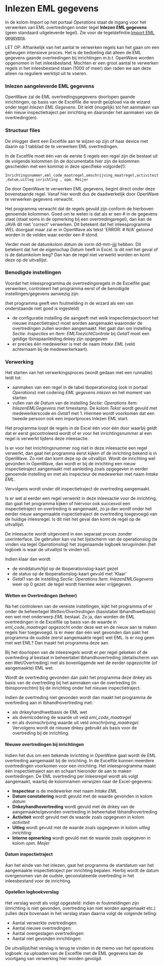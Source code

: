 # Inlezen EML gegevens

In de kolom _Import_ op het portaal _Operations_ staat de ingang voor het verwerken van EML overtredingen onder tegel **Inlezen EML gegevens** (geen standaard uitgeleverde tegel). Zie voor de tegeldefinitie:[Import EML gegevens](/docs/probleemoplossing/portalen_en_moduleschermen/operationsportaal/kolom_import/import_eml_gegevens.md).

LET OP: Afhankelijk van het aantal te verwerken regels kan het gaan om een geheugen intensieve proces.
Het is de bedoeling dat alleen de EML gegevens gaande overtredingen bij inrichtingen m.b.t. OpenWave worden opgenomen in het inleesbestand.
Mochten er een groot aantal te verwerken regels in het inleesbestand staan (1000 of meer) dan raden we aan deze alleen na reguliere werktijd uit te voeren.

### Inlezen aangeleverde EML gegevens

OpenWave zal de EML overtredingsgegevens doorlopen gaande inrichtingen, op basis van de Excelfile die wordt geüpload via de wizard onder tegel _Inlezen EML Gegevens_.
Dit leidt (mogelijk) tot het aanmaken van één nieuw inspectietraject per inrichting en daaronder het aanmaken van de overtreding(en).

### Structuur files

De inlogger dient een Excelfile aan te wijzen op zijn of haar device met daarin op 1 tabblad de te verwerken EML overtredingen.

In de Excelfile moet één van de eerste 5 regels een regel zijn die bestaat uit de volgende kolommen (in de documentatie hier zijn de kolommen gescheiden met een komma) in deze specifieke volgorde(!):

`Inrichtingsnummer,eml_code_maatregel,omschrijving_maatregel,activiteit,datum,uitleg inrichting , opm. Meijer`

De door OpenWave te verwerken EML gegevens, begint direct onder deze bovenstaande regel. Vanaf hier wordt dus de daadwerkelijk door OpenWave te verwerken gegevens verwacht.

Het programma verwacht dat de regels gevuld zijn conform de hierboven genoemde kolommen. Goed om te weten is dat als er een # in de gegevens staat (staat soms in de opmerking bij een overtredingsregel), dan kan de JAVA dit niet 'correct' verwerken. Dit betekent dat het inleesprogramma WEL doorgaat maar zal er in OpenWave als tekst 'ERROR: # N/A' getoond worden in de velden waar eerder een # stond.

Verder moet de datumkolom _datum_ de vorm dd-mm-jjjj hebben. Dit betekent dat het de eigenschap _Datum_ heeft in Excel. Is dit niet het geval of is de datumkolom leeg? Dan kan de regel niet verwerkt worden en komt deze op de uitvallijst.

### Benodigde instellingen

Voordat het inleesprogramma de overtredingsregels in de Excelfile gaat verwerken, controleert het programma eerst of de benodigde instellingen/gegevens aanwezig zijn:

(het programma geeft een foutmelding in de wizard als een van onderstaande niet goed is ingesteld)

- de configuratie instelling die aangeeft met welk inspectietrajectsoort het nieuwe inspectietraject moet worden aangemaakt waaronder de overtredingen zullen worden aangemaakt. Het gaat dan om instelling _Sectie: Inspecties en Item: EMLToezichtControle_ bij _Getal1_ moet een geldige tbinspaanleiding.dnkey zijn opgegeven
- er precies één medewerker is met de naam _Intake EML_ (veld achternaam bij de medewerkerkaart).

### Verwerking

Het starten van het verwerkingsproces (wordt gedaan met een runnable) leidt tot:

- aanmaken van een regel in de tabel tboperationslog (ook in portaal _Operations_) met codering _EML gegevens inlezen_ en het moment van starten
- vullen van de _Datum_ van de instelling _Sectie: Operations_ _Item: InlezenEMLGegevens_ met timestamp. De kolom _Tekst_ wordt gevuld met medewerkerscode en _Getal1_ met 1. Hiermee wordt voorkomen dat een tweede persoon ook een importproces Inlezen EML start.

Het programma loopt de regels in de Excel één voor één door waarbij geldt dat er eerst gecontroleerd wordt of er voor het inrichtingsnummer al een regel is verwerkt tijdens deze inleesactie.

Is er voor het inrichtingsnummer nog niet in deze inleesactie een regel verwerkt, dan gaat het programma eerst kijken of de inrichting bekend is in OpenWave. Zo niet dan komt deze op de uitvallijst. Wordt de inrichting wel gevonden in OpenWave, dan wordt er bij de inrichting een nieuw inspectietraject aangemaakt met aanleiding zoals opgegeven in eerder genoemde instelling en met als inspecteur de medewerker met naam _Intake EML_.

Vervolgens wordt onder dit inspectietraject de overtreding aangemaakt.

Is er wel al eerder een regel verwerkt in deze inleesactie voor de inrichting, dan gaat het programma kijken of hiervoor ook succesvol een inspectietraject en overtreding is aangemaakt, zo ja dan wordt onder het eerder nieuw aangemaakte inspectietraject de overtreding toegevoegd van de huidige inleesregel. Is dit niet het geval dan komt de regel op de uitvallijst.

De inleesactie wordt uitgevoerd in een separaat proces zonder userinterface. De gebruiker kan via het lijstscherm van de operationslog (te vinden via tegel _Operationslog_) het zogenaamde logboek terugvinden (het logboek is waar de uitvallijst te vinden is!).

Indien klaar dan wordt:

- de einddatum/tijd op de tboperationslog-kaart gezet
- de status op de tboperationslog-kaart gevuld met 'Klaar'
- _Getal1_ van de instelling _Sectie: Operations_ _Item: InlezenEMLGegevens_ weer op 0 gezet: de tegel wordt hiermee weer vrijgegeven.

#### Wetten en Overtredingen (beheer)

Na het controleren van de vereiste instellingen, kijkt het programma of er onder de beheertegel _Wetten/Overtredingen_ (basistabel tbhandhwetbasis) een wet met onderwerp _EML_ bestaat. Zo ja, dan worden de EML overtredingen in de Excelfile op basis van de waarde in _eml_code_maatregel_ opgezocht onder deze wet en de nieuw aan te maken regels hier toegevoegd. Is er meer dan één wet gevonden dan pakt het programma de oudste (eerst aangemaakte regel) wet EML. Is er nog geen met wet EML? Dan maakt het programma deze aan.

Bij het doorlopen van de inleesregels wordt er per regel gekeken of de overtreding al bestaat in beheertabel tbhandhovertreding (detailscherm van een Wet/Overtreding) met als bovenliggende wet de eerder opgezochte (of aangemaakte) EML wet.

Wordt de overtreding gevonden dan pakt het programma deze dnkey als basis van de overtreding bij het aanmaken van de overtreding (in tbinsponrechtm) bij de inrichting onder het nieuwe inspectietraject.

Indien de overtreding niet gevonden wordt dan maakt het programma de overtreding aan in tbhandhovertreding met:

- als dnkeyhandhwetbasis de EML wet
- als dvemlcodering de waarde uit veld _eml_code_maatregel_
- en als dvomschrijving waarde uit veld _omschrijving_maatregel_. Vervolgens wordt de nieuwe dnkey gebruikt als basis voor de overtreding bij de inrichting.

#### Nieuwe overtredingen bij inrichtingen

Indien het dus om een bekende inrichting in OpenWave gaat wordt de EML overtreding aangemaakt bij de inrichting. In de Excelfile kunnen meerdere overtredingen voorkomen voor een inrichting. Het inleesprogramma maakt één inspectietraject aan en schaart hieronder de aan te maken overtredingen.
De EML overtreding per inleesregel wordt als volgt aangemaakt, waarbij de kolomnamen verwijzen naar de Excel-gegevens:

- **Inspecteur** is de medewerker met naam _Intake EML_
- **Datum constatering** wordt gevuld met de waarde gevonden in kolom _datum_
- **Dnkeyhandhovertreding** wordt gevuld met de dnkey van de aangemaakte/gevonden overtreding in beheertabel tbhandhovertreding
- **Activiteit** wordt gevuld met de waarde zoals opgegeven in kolom _activiteit_
- **Uitleg** wordt gevuld met de waarde zoals opgegeven in kolom _uitleg inrichting_
- **Interne opmerking** wordt gevuld met de waarde zoals opgegeven in kolom _opm. Meijer_

#### Datum inspectietraject

Aan het einde van het inlezen, gaat het programma de startdatum van het aangemaakte inspectietraject per inrichting bepalen. Hierbij wordt de datum overgenomen van de oudste, geconstateerde overtreding in het inleesbestand voor de inrichting.

#### Opstellen logboekverslag

Het verslag wordt als volgt opgesteld:
indien er foutmeldingen zijn (inrichting is niet gevonden, overtreding kan niet worden aangemaakt etc.) zullen deze bovenaan in het verslag staan daarna volgt de volgende telling:

- Aantal verwerkte overtredingen: <aantal regels die het programma doorlopen heeft>
- Aantal nieuwe overtredingen: <aantal overtredingen die aangemaakt zijn>
- Aantal overgeslagen overtredingen: <aantal overtredingen die overgeslagen zijn>
- Aantal niet gevonden inrichtingen: <aantal niet gevonden inrichtingen>

De uitvallijst/het verslag is terug te vinden in de memo van het operations logboek: na uploaden van de Excelfile met de EML gegevens kan de voortgang van verwerking hier worden gevolgd.
